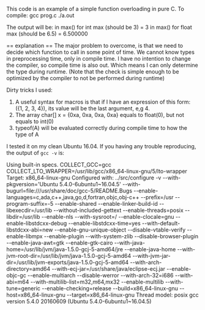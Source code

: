 This code is an example of a simple function overloading in pure C.
To compile:
gcc prog.c
./a.out

The output will be:
in max() for int
max (should be 3) = 3
in max() for float
max (should be 6.5) = 6.500000


== explanation ==
The major problem to overcome, is that we need to decide which function to call in some point of time.
We cannot know types in preprocessing time, only in compile time.
I have no intention to change the compiler, so compile time is also out.
Which means I can only determine the type during runtime. (Note that the check is simple enough to be optimized by the compiler to not be performed during runtime)

Dirty tricks I used:
1. A useful syntax for macros is that if I have an expression of this form: ({1, 2, 3, 4}), its value will be the last argument, e,g 4.
2. The array char[] x = {0xa, 0xa, 0xa, 0xa} equals to float(0), but not equals to int(0)
3. typeof(A) will be evaluated correctly during compile time to how the type of A

I tested it on my clean Ubuntu 16.04. If you having any trouble reproducing, the output of `gcc -v` is:


Using built-in specs.
COLLECT_GCC=gcc
COLLECT_LTO_WRAPPER=/usr/lib/gcc/x86_64-linux-gnu/5/lto-wrapper
Target: x86_64-linux-gnu
Configured with: ../src/configure -v --with-pkgversion='Ubuntu 5.4.0-6ubuntu1~16.04.5' --with-bugurl=file:///usr/share/doc/gcc-5/README.Bugs --enable-languages=c,ada,c++,java,go,d,fortran,objc,obj-c++ --prefix=/usr --program-suffix=-5 --enable-shared --enable-linker-build-id --libexecdir=/usr/lib --without-included-gettext --enable-threads=posix --libdir=/usr/lib --enable-nls --with-sysroot=/ --enable-clocale=gnu --enable-libstdcxx-debug --enable-libstdcxx-time=yes --with-default-libstdcxx-abi=new --enable-gnu-unique-object --disable-vtable-verify --enable-libmpx --enable-plugin --with-system-zlib --disable-browser-plugin --enable-java-awt=gtk --enable-gtk-cairo --with-java-home=/usr/lib/jvm/java-1.5.0-gcj-5-amd64/jre --enable-java-home --with-jvm-root-dir=/usr/lib/jvm/java-1.5.0-gcj-5-amd64 --with-jvm-jar-dir=/usr/lib/jvm-exports/java-1.5.0-gcj-5-amd64 --with-arch-directory=amd64 --with-ecj-jar=/usr/share/java/eclipse-ecj.jar --enable-objc-gc --enable-multiarch --disable-werror --with-arch-32=i686 --with-abi=m64 --with-multilib-list=m32,m64,mx32 --enable-multilib --with-tune=generic --enable-checking=release --build=x86_64-linux-gnu --host=x86_64-linux-gnu --target=x86_64-linux-gnu
Thread model: posix
gcc version 5.4.0 20160609 (Ubuntu 5.4.0-6ubuntu1~16.04.5) 
